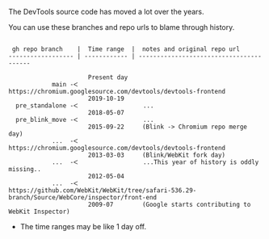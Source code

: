 

The DevTools source code has moved a lot over the years.

You can use these branches and repo urls to blame through history.

```

 gh repo branch    |  Time range  |  notes and original repo url
------------------ | ------------ | ----------------------------------------

                      Present day 
            main -ᐸ                  https://chromium.googlesource.com/devtools/devtools-frontend
                      2019-10-19
  pre_standalone -ᐸ                  ...
                      2018-05-07
  pre_blink_move -ᐸ                  ...
                      2015-09-22     (Blink -> Chromium repo merge day)
            ...  -ᐸ                  https://chromium.googlesource.com/devtools/devtools-frontend 
                      2013-03-03     (Blink/WebKit fork day)
            ...  -ᐸ                  ...This year of history is oddly missing..
                      2012-05-04
            ...  -ᐸ                  https://github.com/WebKit/WebKit/tree/safari-536.29-branch/Source/WebCore/inspector/front-end 
                      2009-07        (Google starts contributing to WebKit Inspector)

```

* The time ranges may be like 1 day off.
